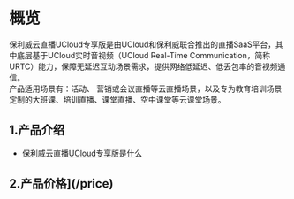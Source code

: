 <!--一下子提供一种思路，欢迎大家发挥 -->

# 概览
保利威云直播UCloud专享版是由UCloud和保利威联合推出的直播SaaS平台，其中底层基于UCloud实时音视频（UCloud Real-Time Communication，简称URTC）能力，保障无延迟互动场景需求，提供网络低延迟、低丢包率的音视频通信。    
产品适用场景有：活动、 营销或会议直播等云直播场景，以及专为教育培训场景定制的大班课、培训直播、课堂直播、空中课堂等云课堂场景。

## 1.产品介绍

* [保利威云直播UCloud专享版是什么](/introduction)

## 2.产品价格](/price)
